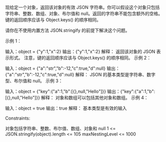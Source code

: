 现给定一个对象，返回该对象的有效 JSON 字符串。你可以假设这个对象只包括字符串、整数、数组、对象、布尔值和 null。返回的字符串不能包含额外的空格。键的返回顺序应该与 Object.keys() 的顺序相同。

请你在不使用内置方法 JSON.stringify 的前提下解决这个问题。

示例 1：

输入：object = {"y":1,"x":2}
输出：{"y":1,"x":2}
解释：
返回该对象的 JSON 表示形式。
注意，键的返回顺序应该与 Object.keys() 的顺序相同。
示例 2：

输入：object = {"a":"str","b":-12,"c":true,"d":null}
输出：{"a":"str","b":-12,"c":true,"d":null}
解释：
JSON 的基本类型是字符串、数字型、布尔值和 null。
示例 3：

输入：object = {"key":{"a":1,"b":[{},null,"Hello"]}}
输出：{"key":{"a":1,"b":[{},null,"Hello"]}}
解释：
对象和数组可以包括其他对象和数组。
示例 4：

输入：object = true
输出：true
解释：
基本类型是有效的输入

Constraints:

对象包括字符串、整数、布尔值、数组、对象和 null
1 <= JSON.stringify(object).length <= 105
maxNestingLevel <= 1000
